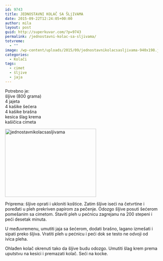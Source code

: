 ```yaml
---
id: 9743
title: JEDNOSTAVNI KOLAČ SA ŠLjIVAMA
date: 2015-09-22T12:24:05+00:00
author: mila
layout: post
guid: http://superkuvar.com/?p=9743
permalink: /jednostavni-kolac-sa-sljivama/
totvreme:
  - ""
image: /wp-content/uploads/2015/09/jednostavnikolacsasljivama-940x198.jpg
categories:
  - Kolači
tags:
  - cimet
  - šljive
  - jaja
---
```

Potrebno je:  
šljive (800 grama)  
4 jajeta  
4 kašike šećera  
4 kašike brašna  
kesica šlag krema  
kašičica cimeta

[<img class="alignnone size-medium wp-image-9762" src="//superkuvar.com/wp-content/uploads/2015/09/jednostavnikolacsasljivama-300x225.jpg" alt="jednostavnikolacsasljivama" width="300" height="225" />](//superkuvar.com/wp-content/uploads/2015/09/jednostavnikolacsasljivama-e1443702573276.jpg)

Priprema: šljive oprati i ukloniti koštice. Zatim šljive iseći na četvrtine i poređati u pleh prekriven papirom za pečenje. Odozgo šljive posuti šećerom pomešanim sa cimetom. Staviti pleh u pećnicu zagrejanu na 200 stepeni i peći desetak minuta.

U međuvremenu, umutiti jaja sa šećerom, dodati brašno, lagano izmešati i sipati preko šljiva. Vratiti pleh u pećnicu i peći dok se testo ne odvoji od ivica pleha.

Ohlađen kolač okrenuti tako da šljive budu odozgo. Umutiti šlag krem prema uputstvu na kesici i premazati kolač. Seći na kocke.